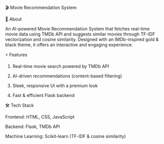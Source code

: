 🎬 Movie Recommendation System

🚀 About

An AI-powered Movie Recommendation System that fetches real-time movie data using TMDb API and suggests similar movies through TF-IDF vectorization and cosine similarity. Designed with an IMDb-inspired gold & black theme, it offers an interactive and engaging experience.

⚡ Features

1. Real-time movie search powered by TMDb API

2. AI-driven recommendations (content-based filtering)

3. Sleek, responsive UI with a premium look

4. Fast & efficient Flask backend

🛠 Tech Stack

Frontend: HTML, CSS, JavaScript

Backend: Flask, TMDb API

Machine Learning: Scikit-learn (TF-IDF & cosine similarity)



